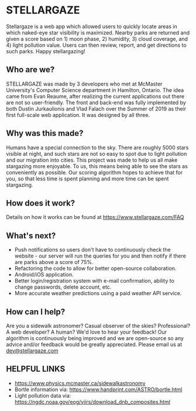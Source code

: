 # STELLARGAZE
Stellargaze is a web app which allowed users to quickly locate areas in which naked-eye star visibility is maximized.  Nearby parks are returned and given a score based on 1) moon phase, 2) humidity, 3) cloud coverage, and 4) light pollution value.  Users can then review, report, and get directions to such parks.  Happy stellargazing!

## Who are we?
STELLARGAZE was made by 3 developers who met at McMaster University's Computer Science department in Hamilton, Ontario. The idea came from Evan Reaume, after realizing the current applications out there are not so user-friendly. The front and back-end was fully implemented by both Dustin Jurkaulionis and Vlad Falach over the Summer of 2019 as their first full-scale web application. It was designed by all three.

## Why was this made?
Humans have a special connection to the sky. There are roughly 5000 stars visible at night, and such stars are not so easy to spot due to light pollution and our migration into cities. This project was made to help us all make stargazing more enjoyable. To us, this means being able to see the stars as conveniently as possible. Our scoring algorithm hopes to achieve that for you, so that less time is spent planning and more time can be spent stargazing.

## How does it work?
Details on how it works can be found at https://www.stellargaze.com/FAQ

## What's next?
* Push notifications so users don't have to continuously check the website - our server will run the queries for you and then notify if there are parks above a score of 75%.
* Refactoring the code to allow for better open-source collaboration.
* Android/iOS application.
* Better login/registration system with e-mail confirmation, ability to change passwords, delete account, etc.
* More accurate weather predictions using a paid weather API service.

## How can I help?
Are you a sidewalk astronomer? Casual observer of the skies? Professional? A web developer? A human? We'd love to hear your feedback! Our algorithm is continuously being improved and we are open-source so any advice and/or feedback would be greatly appreciated. Please email us at dev@stellargaze.com

## HELPFUL LINKS
* https://www.physics.mcmaster.ca/sidewalkastronomy 
* Bortle information via: https://www.handprint.com/ASTRO/bortle.html 
* Light pollution data via: https://ngdc.noaa.gov/eog/viirs/download_dnb_composites.html


